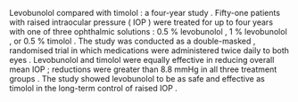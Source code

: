 Levobunolol compared with timolol : a four-year study . Fifty-one patients with raised intraocular pressure ( IOP ) were treated for up to four years with one of three ophthalmic solutions : 0.5 % levobunolol , 1 % levobunolol , or 0.5 % timolol . The study was conducted as a double-masked , randomised trial in which medications were administered twice daily to both eyes . Levobunolol and timolol were equally effective in reducing overall mean IOP ; reductions were greater than 8.8 mmHg in all three treatment groups . The study showed levobunolol to be as safe and effective as timolol in the long-term control of raised IOP . 